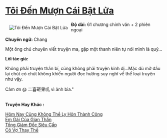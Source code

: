 <a href="https://utruyen.com/toi-den-muon-cai-bat-lua/22194/" title="Tôi Đến Mượn Cái Bật Lửa"><h1>Tôi Đến Mượn Cái Bật Lửa</h1></a><div style="display:table"><img align="right" style="float: left; padding: 10px;" src="https://utruyen.com/images/story/200x260/toi-den-muon-cai-bat-lua.jpg" alt="Tôi Đến Mượn Cái Bật Lửa"><b>Độ dài:</b> 61 chương chính văn + 2 phiên ngoại<p></p><b>Chuyển ngữ: </b>Chang<p></p>Một ông chú chuyên viết truyện ma, gặp một thanh niên tự nói mình là quỷ...<p></p><b>Lời tác giả:</b><p></p>Không phải truyện thần bí, cũng không phải truyện kinh dị...Mặc dù mở đầu lại chút có chút không khiến người đọc hướng suy nghĩ về thể loại truyện như vậy.<p></p>Cảm ơn @ 二喜砸果叽 vì ảnh bìa."</div><p><br><b>Truyện Hay Khác :</b></p><a href="https://utruyen.com/hom-nay-cung-khong-the-ly-hon-thanh-cong/18813/" alt="Hôm Nay Cũng Không Thể Ly Hôn Thành Công">Hôm Nay Cũng Không Thể Ly Hôn Thành Công</a><br/><a href="https://github.com/quanluxury/ngontinhhot/tree/master/truyenhay/21783/" alt="Em Gái Của Gian Thần">Em Gái Của Gian Thần</a><br/><a href="https://github.com/quanluxury/truyenhot/tree/master/truyenhay/19219/" alt="Tổng Giám Đốc Siêu Cấp">Tổng Giám Đốc Siêu Cấp</a><br/><a href="https://www.flickr.com/photos/183745219@N08/49204480871/" alt="Cô Vợ Thay Thế">Cô Vợ Thay Thế</a><br/>